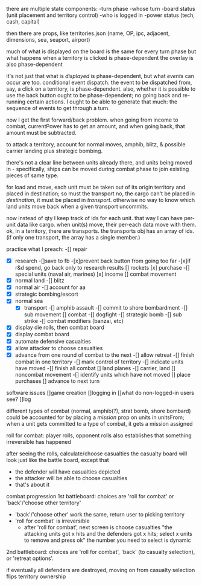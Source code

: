 there are multiple state components:
-turn phase
-whose turn
-board status (unit placement and territory control)
-who is logged in
-power status (tech, cash, capital)

then there are props, like territories.json (name, OP, ipc, adjacent, dimensions, sea, seaport, airport)

much of what is displayed on the board is the same for every turn phase
but what happens when a territory is clicked is phase-dependent
the overlay is also phase-dependent

it's not just that what is _displayed_ is phase-dependent, but what _events_ can occur are too. conditional event dispatch.
the event to be dispatched from, say, a click on a territory, is phase-dependent. also, whether it is possible to use the back button ought to be phase-dependent; no going back and re-running certain actions.
I ought to be able to generate that much: the sequence of events to get through a turn.


now I get the first forward/back problem. when going from income to combat, currentPower has to get an amount, and when going back, that amount must be subtracted.

to attack a territory,
account for normal moves, amphib, blitz, & possible carrier landing
plus strategic bombing.

there's not a clear line between units already there, and units being moved in - specifically, ships can be moved during combat phase to join existing pieces of same type.

for load and move, each unit must be taken out of its origin territory and placed in destination; so must the transport
no, the cargo can't be placed in _destination_, it must be placed in _transport_. otherwise no way to know which land units move back when a given transport uncommits.

now instead of qty I keep track of ids for each unit. that way I can have per-unit data like cargo. when unit(s) move, their per-each data move with them.
ok, in a territory, there are transports. the transports obj has an array of ids. (if only one transport, the array has a single member.)

practice what I preach:
-[] repair
-[x] research
  -[]save to fb
  -[x]prevent back button from going too far
  -[x]if r&d spend, go back only to research results
[] rockets
[x] purchase
  -[] special units (naval air, marines)
[x] income
[] combat movement
 -[x] normal land
   -[] blitz
 -[x] normal air
   -[] account for aa
 -[x] strategic bombing/escort
 -[x] normal sea
   -[x] transport
   -[] amphib assault
   -[] commit to shore bombardment
   -[] sub movement
[] combat
  -[] dogfight
  -[] strategic bomb
  -[] sub strike
  -[] combat modifiers (banzai, etc)
  -[x] display die rolls, then combat board
  -[x] display combat board
  -[x] automate defensive casualties
  -[x] allow attacker to choose casualties
  -[x] advance from one round of combat to the next
  -[] allow retreat
  -[] finish combat in one territory
    -[] mark control of territory
    -[] indicate units have moved
  -[] finish all combat
[] land planes
  -[] carrier, land
[] noncombat movement
  -[] identify units which have not moved
[] place purchases
[] advance to next turn

software issues
[]game creation
[]logging in
[]what do non-logged-in users see?
[]log


different types of combat (normal, amphib(?), strat bomb, shore bombard)
could be accounted for by placing a _mission_ prop on units in unitsFrom; when a unit gets committed to a type of combat, it gets a mission assigned

roll for combat: player rolls, opponent rolls
also establishes that something irreversible has happened

after seeing the rolls, calculate/choose casualties
the casualty board will look just like the battle board, except that 
- the defender will have casualties depicted
- the attacker will be able to choose casualties
- that's about it

combat progression
1st battleboard: choices are 'roll for combat' or 'back'/'choose other territory'
* 'back'/'choose other' work the same, return user to picking territory
* 'roll for combat' is irreversible 
  * after 'roll for combat', next screen is choose casualties
  "the attacking units got x hits and the defenders got x hits; select x units to remove and press ok"
  the number you need to select is dynamic

2nd battleboard: choices are 'roll for combat', 'back' (to casualty selection), or 'retreat options'.

if eventually all defenders are destroyed, moving on from casualty selection flips territory ownership
